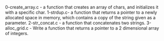  0-create_array.c - a function that creates an array of chars, and initializes it with a specific char.
 1-strdup.c- a function that returns a pointer to a newly allocated space in memory, which contains a copy of the string given as a parameter.
2-str_concat.c - a function that concatenates two strings.
 3-alloc_grid.c - Write a function that returns a pointer to a 2 dimensional array of integers.
